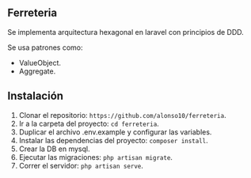 ## Ferreteria

Se implementa arquitectura hexagonal en laravel con principios de DDD.

Se usa patrones como:

- ValueObject.
- Aggregate.


## Instalación

1. Clonar el repositorio: `https://github.com/alonso10/ferreteria`.
2. Ir a la carpeta del proyecto: `cd ferreteria`.
3. Duplicar el archivo .env.example y configurar las variables.
4. Instalar las dependencias del proyecto: `composer install`.
5. Crear la DB en mysql.
6. Ejecutar las migraciones: `php artisan migrate`.
7. Correr el servidor: `php artisan serve`.
